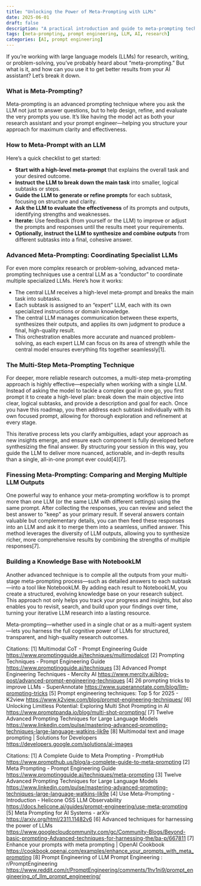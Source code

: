 ```yaml
---
title: "Unlocking the Power of Meta-Prompting with LLMs"
date: 2025-06-01
draft: false
description: "A practical introduction and guide to meta-prompting techniques for large language models, including orchestrating specialist LLMs."
tags: [meta-prompting, prompt engineering, LLM, AI, research]
categories: [AI, prompt engineering]
---
```


If you’re working with large language models (LLMs) for research, writing, or problem-solving, you’ve probably heard about “meta-prompting.” But what is it, and how can you use it to get better results from your AI assistant? Let’s break it down.

### What is Meta-Prompting?

Meta-prompting is an advanced prompting technique where you ask the LLM not just to answer questions, but to help design, refine, and evaluate the very prompts you use. It’s like having the model act as both your research assistant and your prompt engineer—helping you structure your approach for maximum clarity and effectiveness.

### How to Meta-Prompt with an LLM

Here’s a quick checklist to get started:

- **Start with a high-level meta-prompt** that explains the overall task and your desired outcome.
- **Instruct the LLM to break down the main task** into smaller, logical subtasks or steps.
- **Guide the LLM to generate or refine prompts** for each subtask, focusing on structure and clarity.
- **Ask the LLM to evaluate the effectiveness** of its prompts and outputs, identifying strengths and weaknesses.
- **Iterate:** Use feedback (from yourself or the LLM) to improve or adjust the prompts and responses until the results meet your requirements.
- **Optionally, instruct the LLM to synthesize and combine outputs** from different subtasks into a final, cohesive answer.

### Advanced Meta-Prompting: Coordinating Specialist LLMs

For even more complex research or problem-solving, advanced meta-prompting techniques use a central LLM as a “conductor” to coordinate multiple specialized LLMs. Here’s how it works:

- The central LLM receives a high-level meta-prompt and breaks the main task into subtasks.
- Each subtask is assigned to an “expert” LLM, each with its own specialized instructions or domain knowledge.
- The central LLM manages communication between these experts, synthesizes their outputs, and applies its own judgment to produce a final, high-quality result.
- This orchestration enables more accurate and nuanced problem-solving, as each expert LLM can focus on its area of strength while the central model ensures everything fits together seamlessly[1].


### The Multi-Step Meta-Prompting Technique

For deeper, more reliable research outcomes, a multi-step meta-prompting approach is highly effective—especially when working with a single LLM. Instead of asking the model to tackle a complex goal in one go, you first prompt it to create a high-level plan: break down the main objective into clear, logical subtasks, and provide a description and goal for each. Once you have this roadmap, you then address each subtask individually with its own focused prompt, allowing for thorough exploration and refinement at every stage.

This iterative process lets you clarify ambiguities, adapt your approach as new insights emerge, and ensure each component is fully developed before synthesizing the final answer. By structuring your session in this way, you guide the LLM to deliver more nuanced, actionable, and in-depth results than a single, all-in-one prompt ever could[4][7].


### Finessing Meta-Prompting: Comparing and Merging Multiple LLM Outputs

One powerful way to enhance your meta-prompting workflow is to prompt more than one LLM (or the same LLM with different settings) using the same prompt. After collecting the responses, you can review and select the best answer to "keep" as your primary result. If several answers contain valuable but complementary details, you can then feed these responses into an LLM and ask it to merge them into a seamless, unified answer. This method leverages the diversity of LLM outputs, allowing you to synthesize richer, more comprehensive results by combining the strengths of multiple responses[7].

### Building a Knowledge Base with NotebookLM

Another advanced technique is to compile all the outputs from your multi-stage meta-prompting process—such as detailed answers to each subtask—into a tool like NotebookLM. By adding each result to NotebookLM, you create a structured, evolving knowledge base on your research subject. This approach not only helps you track your progress and insights, but also enables you to revisit, search, and build upon your findings over time, turning your iterative LLM research into a lasting resource.


Meta-prompting—whether used in a single chat or as a multi-agent system—lets you harness the full cognitive power of LLMs for structured, transparent, and high-quality research outcomes.


Citations:
[1] Multimodal CoT - Prompt Engineering Guide https://www.promptingguide.ai/techniques/multimodalcot
[2] Prompting Techniques - Prompt Engineering Guide https://www.promptingguide.ai/techniques
[3] Advanced Prompt Engineering Techniques - Mercity AI https://www.mercity.ai/blog-post/advanced-prompt-engineering-techniques
[4] 26 prompting tricks to improve LLMs - SuperAnnotate https://www.superannotate.com/blog/llm-prompting-tricks
[5] Prompt engineering techniques: Top 5 for 2025 - K2view https://www.k2view.com/blog/prompt-engineering-techniques/
[6] Unlocking Limitless Potential: Exploring Multi Shot Prompting in AI https://www.promptpanda.io/blog/multi-shot-prompting/
[7] Twelve Advanced Prompting Techniques for Large Language Models https://www.linkedin.com/pulse/mastering-advanced-prompting-techniques-large-language-watkins-lik9e
[8] Multimodal text and image prompting | Solutions for Developers https://developers.google.com/solutions/ai-images


Citations:
[1] A Complete Guide to Meta Prompting - PromptHub https://www.prompthub.us/blog/a-complete-guide-to-meta-prompting
[2] Meta Prompting - Prompt Engineering Guide https://www.promptingguide.ai/techniques/meta-prompting
[3] Twelve Advanced Prompting Techniques for Large Language Models https://www.linkedin.com/pulse/mastering-advanced-prompting-techniques-large-language-watkins-lik9e
[4] Use Meta-Prompting - Introduction - Helicone OSS LLM Observability https://docs.helicone.ai/guides/prompt-engineering/use-meta-prompting
[5] Meta Prompting for AI Systems - arXiv https://arxiv.org/html/2311.11482v6
[6] Advanced techniques for harnessing the power of LLMs https://www.googlecloudcommunity.com/gc/Community-Blogs/Beyond-basic-prompting-Advanced-techniques-for-harnessing-the/ba-p/667811
[7] Enhance your prompts with meta prompting | OpenAI Cookbook https://cookbook.openai.com/examples/enhance_your_prompts_with_meta_prompting
[8] Prompt Engineering of LLM Prompt Engineering : r/PromptEngineering https://www.reddit.com/r/PromptEngineering/comments/1hv1ni9/prompt_engineering_of_llm_prompt_engineering/
